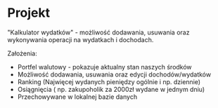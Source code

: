 # Projekt
"Kalkulator wydatków" -
  możliwość dodawania, usuwania oraz wykonywania operacji na wydatkach i  dochodach.

Założenia:
- Portfel walutowy - pokazuje aktualny stan naszych środków
- Możliwość dodawania, usuwania oraz edycji dochodów/wydatków
- Ranking (Najwięcej wydanych pieniędzy ogólnie i np. dziennie)
- Osiągnięcia ( np. zakupoholik za 2000zł wydane w jednym dniu)
- Przechowywane w lokalnej bazie danych
